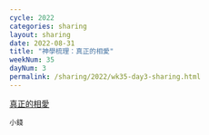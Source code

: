 ```yaml
---
cycle: 2022
categories: sharing
layout: sharing
date: 2022-08-31
title: "神學梳理：真正的相愛"
weekNum: 35
dayNum: 3
permalink: /sharing/2022/wk35-day3-sharing.html
---
```


[真正的相愛](https://eccseattle.github.io/media/sharing/2022/wk035/2022-08-31-bin.m4a)

`小錢`
